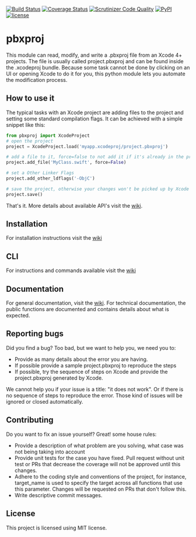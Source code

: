 [![Build Status](https://travis-ci.org/kronenthaler/mod-pbxproj.svg?branch=refactor)](https://travis-ci.org/kronenthaler/mod-pbxproj) 
[![Coverage Status](https://coveralls.io/repos/github/kronenthaler/mod-pbxproj/badge.svg?branch=refactor)](https://coveralls.io/github/kronenthaler/mod-pbxproj?branch=refactor) 
[![Scrutinizer Code Quality](https://scrutinizer-ci.com/g/kronenthaler/mod-pbxproj/badges/quality-score.png?b=refactor)](https://scrutinizer-ci.com/g/kronenthaler/mod-pbxproj/?branch=refactor)
[![PyPI](https://img.shields.io/pypi/v/mod-pbxproj.svg)]()
[![license](https://img.shields.io/badge/license-MIT-blue.svg)](license.txt)

# pbxproj 

This module can read, modify, and write a .pbxproj file from an Xcode 4+ projects. The file is usually called project.pbxproj and can be found inside the .xcodeproj bundle. Because some task cannot be done by clicking on an UI or opening Xcode to do it for you, this python module lets you automate the modification process.

## How to use it
The typical tasks with an Xcode project are adding files to the project and setting some standard compilation flags.
It can be achieved with a simple snippet like this:

```python
from pbxproj import XcodeProject
# open the project
project = XcodeProject.load('myapp.xcodeproj/project.pbxproj')

# add a file to it, force=false to not add it if it's already in the project
project.add_file('MyClass.swift', force=False)

# set a Other Linker Flags
project.add_other_ldflags('-ObjC')

# save the project, otherwise your changes won't be picked up by Xcode
project.save()
```

That's it. More details about available API's visit the [wiki](wiki/).

## Installation
For installation instructions visit the [wiki](wiki/Installation)

## CLI
For instructions and commands available visit the [wiki](wiki/CLI)

## Documentation
For general documentation, visit the [wiki](wiki/).
For technical documentation, the public functions are documented and contains details about what is expected.

## Reporting bugs
Did you find a bug? Too bad, but we want to help you, we need you to:

* Provide as many details about the error you are having.
* If possible provide a sample project.pbxproj to reproduce the steps 
* If possible, try the sequence of steps on Xcode and provide the project.pbxproj generated by Xcode.

We cannot help you if your issue is a title: "it does not work". Or if there is no sequence of steps to reproduce the error. Those kind of issues will be ignored or closed automatically.

## Contributing
Do you want to fix an issue yourself? Great! some house rules:

* Provide a description of what problem are you solving, what case was not being taking into account
* Provide unit tests for the case you have fixed. Pull request without unit test or PRs that decrease the coverage will not be approved until this changes.
* Adhere to the coding style and conventions of the project, for instance, target_name is used to specify the target across all functions that use this parameter. Changes will be requested on PRs that don't follow this.
* Write descriptive commit messages.

## License
This project is licensed using MIT license.